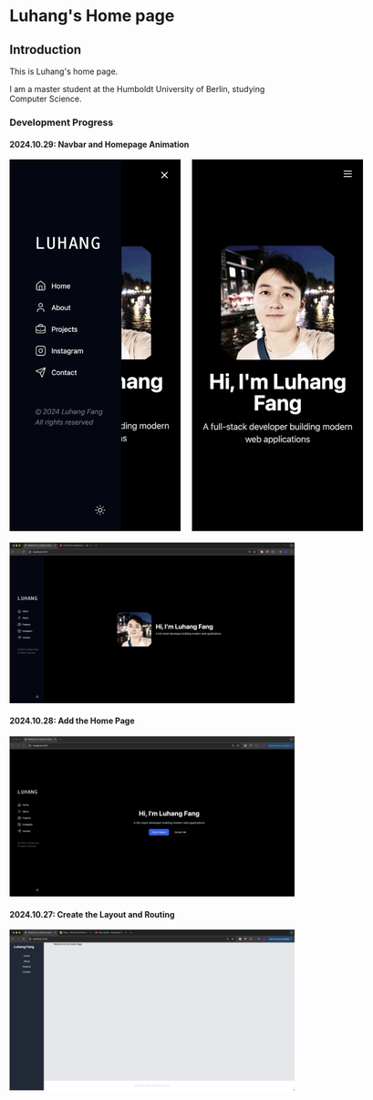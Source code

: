 # Luhang's Home page

## Introduction
This is Luhang's home page. 

I am a master student at the Humboldt University of Berlin, studying Computer Science.

### Development Progress

#### 2024.10.29: Navbar and Homepage Animation
<div style="display: flex; gap: 20px; margin-bottom: 20px;">
    <img src="./public/record/2024-10-29-2.png" width="300" alt="Navbar animation 2"/>
    <img src="./public/record/2024-10-29-1.png" width="300" alt="Navbar animation 1"/>
</div>
 <img src="./public/record/2024-10-29.png" width="500" alt="Homepage"/>


#### 2024.10.28: Add the Home Page 
<img src="./public/record/2024-10-28.png" width="500" alt="Home page"/>

#### 2024.10.27: Create the Layout and Routing
<img src="./public/record/2024-10-27.png" width="500" alt="Layout and routing"/>
